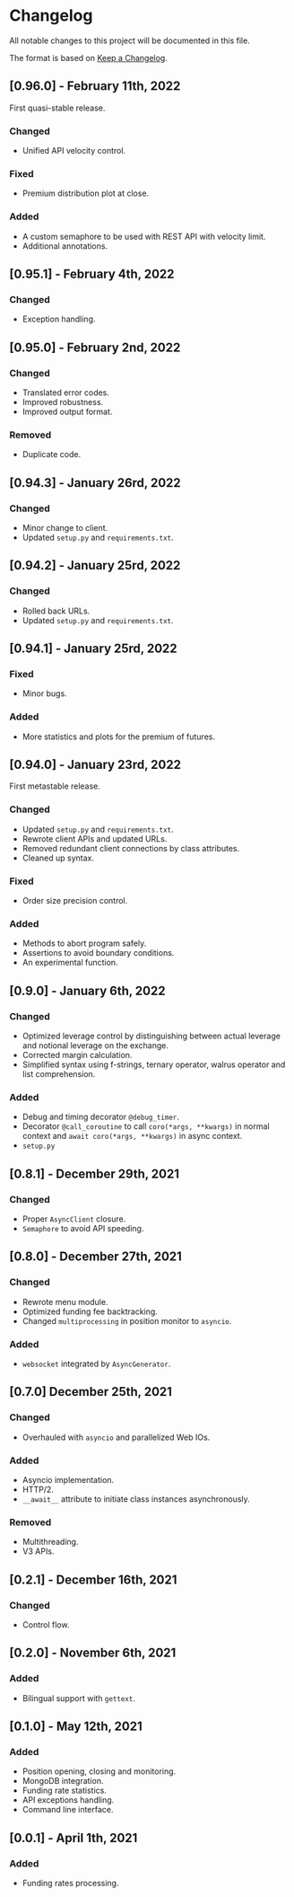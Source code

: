# Changelog

All notable changes to this project will be documented in this file.

The format is based on [Keep a Changelog](https://keepachangelog.com/en/1.0.0/).

## [0.96.0] - February 11th, 2022

First quasi-stable release.

### Changed

* Unified API velocity control.

### Fixed

* Premium distribution plot at close.

### Added

* A custom semaphore to be used with REST API with velocity limit.
* Additional annotations.

## [0.95.1] - February 4th, 2022

### Changed

* Exception handling.

## [0.95.0] - February 2nd, 2022

### Changed

* Translated error codes.
* Improved robustness.
* Improved output format.

### Removed

* Duplicate code.

## [0.94.3] - January 26rd, 2022

### Changed

* Minor change to client.
* Updated `setup.py` and `requirements.txt`.

## [0.94.2] - January 25rd, 2022

### Changed

* Rolled back URLs.
* Updated `setup.py` and `requirements.txt`.

## [0.94.1] - January 25rd, 2022

### Fixed

* Minor bugs.

### Added

* More statistics and plots for the premium of futures.

## [0.94.0] - January 23rd, 2022

First metastable release.

### Changed

* Updated `setup.py` and `requirements.txt`.
* Rewrote client APIs and updated URLs.
* Removed redundant client connections by class attributes.
* Cleaned up syntax.

### Fixed

* Order size precision control.

### Added

* Methods to abort program safely.
* Assertions to avoid boundary conditions.
* An experimental function.

## [0.9.0] - January 6th, 2022

### Changed

* Optimized leverage control by distinguishing between actual leverage and notional leverage on the exchange.
* Corrected margin calculation.
* Simplified syntax using f-strings, ternary operator, walrus operator and list comprehension.

### Added

* Debug and timing decorator `@debug_timer`.
* Decorator `@call_coroutine` to call `coro(*args, **kwargs)` in normal context and `await coro(*args, **kwargs)` in
  async context.
* `setup.py`

## [0.8.1] - December 29th, 2021

### Changed

* Proper `AsyncClient` closure.
* `Semaphore` to avoid API speeding.

## [0.8.0] - December 27th, 2021

### Changed

* Rewrote menu module.
* Optimized funding fee backtracking.
* Changed `multiprocessing` in position monitor to `asyncio`.

### Added

* `websocket` integrated by `AsyncGenerator`.

## [0.7.0] December 25th, 2021

### Changed

* Overhauled with `asyncio` and parallelized Web IOs.

### Added

* Asyncio implementation.
* HTTP/2.
* `__await__` attribute to initiate class instances asynchronously.

### Removed

* Multithreading.
* V3 APIs.

## [0.2.1] - December 16th, 2021

### Changed

* Control flow.

## [0.2.0] - November 6th, 2021

### Added

* Bilingual support with `gettext`.

## [0.1.0] - May 12th, 2021

### Added

* Position opening, closing and monitoring.
* MongoDB integration.
* Funding rate statistics.
* API exceptions handling.
* Command line interface.

## [0.0.1] - April 1th, 2021

### Added

* Funding rates processing.

